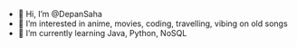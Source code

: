 - 👋 Hi, I’m @DepanSaha
- 👀 I’m interested in anime, movies, coding, travelling, vibing on old songs
- 🌱 I’m currently learning Java, Python, NoSQL



<!---
DepanSaha/DepanSaha is a ✨ special ✨ repository because its `README.md` (this file) appears on your GitHub profile.
You can click the Preview link to take a look at your changes.
- 💞️ I’m looking to collaborate on ...
- 📫 How to reach me ...
--->
